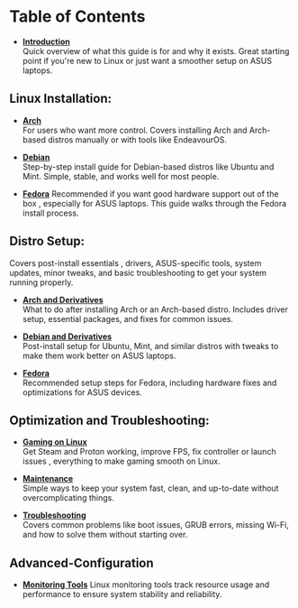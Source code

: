 # Table of Contents

* [**Introduction**](README.md)  
  Quick overview of what this guide is for and why it exists. Great starting point if you're new to Linux or just want a smoother setup on ASUS laptops.

## Linux Installation:


* [**Arch**](Linux-Installation/Arch.md)  
  For users who want more control. Covers installing Arch and Arch-based distros manually or with tools like EndeavourOS.

* [**Debian**](Linux-Installation/Debian.md)  
  Step-by-step install guide for Debian-based distros like Ubuntu and Mint. Simple, stable, and works well for most people.

* [**Fedora**](Linux-Installation/Fedora.md)
 Recommended if you want good hardware support out of the box , especially for ASUS laptops. This guide walks through the Fedora install process.

## Distro Setup:

Covers post-install essentials , drivers, ASUS-specific tools, system updates, minor tweaks, and basic troubleshooting to get your system running properly.

* [**Arch and Derivatives**](<Distro Setup/arch-and-derivatives.md>)  
  What to do after installing Arch or an Arch-based distro. Includes driver setup, essential packages, and fixes for common issues.

* [**Debian and Derivatives**](<Distro Setup/debian-and-derivatives.md>)  
  Post-install setup for Ubuntu, Mint, and similar distros  with tweaks to make them work better on ASUS laptops.
*  [**Fedora**](<Distro Setup/Fedora.md>)  
  Recommended setup steps for Fedora, including hardware fixes and optimizations for ASUS devices.


## Optimization and Troubleshooting:

* [**Gaming on Linux**](optimization-and-troubleshooting/gaming-on-linux.md)  
  Get Steam and Proton working, improve FPS, fix controller or launch issues , everything to make gaming smooth on Linux.

* [**Maintenance**](optimization-and-troubleshooting/maintenance.md)  
  Simple ways to keep your system fast, clean, and up-to-date without overcomplicating things.

* [**Troubleshooting**](optimization-and-troubleshooting/troubleshooting.md)  
  Covers common problems like boot issues, GRUB errors, missing Wi-Fi, and how to solve them without starting over.

## Advanced-Configuration
* [**Monitoring Tools**](Advanced-Configuration/monitoring-tools.md)
  Linux monitoring tools track resource usage and performance to ensure system stability and reliability.
